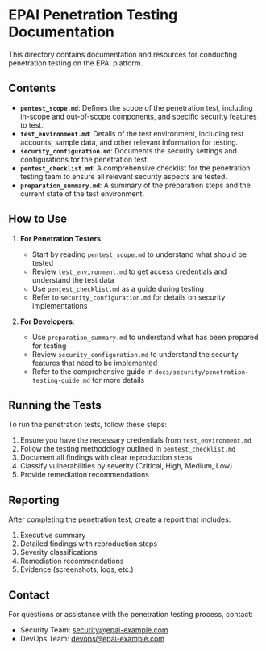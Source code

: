 # EPAI Penetration Testing Documentation

This directory contains documentation and resources for conducting penetration testing on the EPAI platform.

## Contents

- **`pentest_scope.md`**: Defines the scope of the penetration test, including in-scope and out-of-scope components, and specific security features to test.
- **`test_environment.md`**: Details of the test environment, including test accounts, sample data, and other relevant information for testing.
- **`security_configuration.md`**: Documents the security settings and configurations for the penetration test.
- **`pentest_checklist.md`**: A comprehensive checklist for the penetration testing team to ensure all relevant security aspects are tested.
- **`preparation_summary.md`**: A summary of the preparation steps and the current state of the test environment.

## How to Use

1. **For Penetration Testers**:
   - Start by reading `pentest_scope.md` to understand what should be tested
   - Review `test_environment.md` to get access credentials and understand the test data
   - Use `pentest_checklist.md` as a guide during testing
   - Refer to `security_configuration.md` for details on security implementations

2. **For Developers**:
   - Use `preparation_summary.md` to understand what has been prepared for testing
   - Review `security_configuration.md` to understand the security features that need to be implemented
   - Refer to the comprehensive guide in `docs/security/penetration-testing-guide.md` for more details

## Running the Tests

To run the penetration tests, follow these steps:

1. Ensure you have the necessary credentials from `test_environment.md`
2. Follow the testing methodology outlined in `pentest_checklist.md`
3. Document all findings with clear reproduction steps
4. Classify vulnerabilities by severity (Critical, High, Medium, Low)
5. Provide remediation recommendations

## Reporting

After completing the penetration test, create a report that includes:

1. Executive summary
2. Detailed findings with reproduction steps
3. Severity classifications
4. Remediation recommendations
5. Evidence (screenshots, logs, etc.)

## Contact

For questions or assistance with the penetration testing process, contact:

- Security Team: security@epai-example.com
- DevOps Team: devops@epai-example.com 